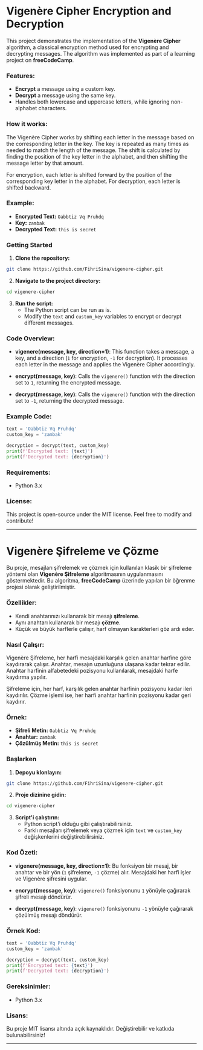 # Vigenère Cipher Encryption and Decryption

This project demonstrates the implementation of the **Vigenère Cipher** algorithm, a classical encryption method used for encrypting and decrypting messages. The algorithm was implemented as part of a learning project on **freeCodeCamp**.

### Features:
- **Encrypt** a message using a custom key.
- **Decrypt** a message using the same key.
- Handles both lowercase and uppercase letters, while ignoring non-alphabet characters.
  
### How it works:
The Vigenère Cipher works by shifting each letter in the message based on the corresponding letter in the key. The key is repeated as many times as needed to match the length of the message. The shift is calculated by finding the position of the key letter in the alphabet, and then shifting the message letter by that amount.

For encryption, each letter is shifted forward by the position of the corresponding key letter in the alphabet. For decryption, each letter is shifted backward.

### Example:

- **Encrypted Text:** `Oabbtiz Vq Pruhdq`
- **Key:** `zambak`
- **Decrypted Text:** `this is secret`

### Getting Started

1. **Clone the repository:**

```bash
git clone https://github.com/FihriSina/vigenere-cipher.git
```

2. **Navigate to the project directory:**

```bash
cd vigenere-cipher
```

3. **Run the script:**
   - The Python script can be run as is.
   - Modify the `text` and `custom_key` variables to encrypt or decrypt different messages.

### Code Overview:

- **vigenere(message, key, direction=1)**: This function takes a message, a key, and a direction (`1` for encryption, `-1` for decryption). It processes each letter in the message and applies the Vigenère Cipher accordingly.
  
- **encrypt(message, key)**: Calls the `vigenere()` function with the direction set to `1`, returning the encrypted message.

- **decrypt(message, key)**: Calls the `vigenere()` function with the direction set to `-1`, returning the decrypted message.

### Example Code:
```python
text = 'Oabbtiz Vq Pruhdq'
custom_key = 'zambak'

decryption = decrypt(text, custom_key)
print(f'Encrypted text: {text}')
print(f'Decrypted text: {decryption}')
```

### Requirements:
- Python 3.x

### License:
This project is open-source under the MIT license. Feel free to modify and contribute!



---

# Vigenère Şifreleme ve Çözme

Bu proje, mesajları şifrelemek ve çözmek için kullanılan klasik bir şifreleme yöntemi olan **Vigenère Şifreleme** algoritmasının uygulanmasını göstermektedir. Bu algoritma, **freeCodeCamp** üzerinde yapılan bir öğrenme projesi olarak geliştirilmiştir.

### Özellikler:
- Kendi anahtarınızı kullanarak bir mesajı **şifreleme**.
- Aynı anahtarı kullanarak bir mesajı **çözme**.
- Küçük ve büyük harflerle çalışır, harf olmayan karakterleri göz ardı eder.

### Nasıl Çalışır:
Vigenère Şifreleme, her harfi mesajdaki karşılık gelen anahtar harfine göre kaydırarak çalışır. Anahtar, mesajın uzunluğuna ulaşana kadar tekrar edilir. Anahtar harfinin alfabetedeki pozisyonu kullanılarak, mesajdaki harfe kaydırma yapılır.

Şifreleme için, her harf, karşılık gelen anahtar harfinin pozisyonu kadar ileri kaydırılır. Çözme işlemi ise, her harfi anahtar harfinin pozisyonu kadar geri kaydırır.

### Örnek:

- **Şifreli Metin:** `Oabbtiz Vq Pruhdq`
- **Anahtar:** `zambak`
- **Çözülmüş Metin:** `this is secret`

### Başlarken

1. **Depoyu klonlayın:**

```bash
git clone https://github.com/FihriSina/vigenere-cipher.git
```

2. **Proje dizinine gidin:**

```bash
cd vigenere-cipher
```

3. **Script'i çalıştırın:**
   - Python script'i olduğu gibi çalıştırabilirsiniz.
   - Farklı mesajları şifrelemek veya çözmek için `text` ve `custom_key` değişkenlerini değiştirebilirsiniz.

### Kod Özeti:

- **vigenere(message, key, direction=1)**: Bu fonksiyon bir mesaj, bir anahtar ve bir yön (`1` şifreleme, `-1` çözme) alır. Mesajdaki her harfi işler ve Vigenère şifresini uygular.
  
- **encrypt(message, key)**: `vigenere()` fonksiyonunu `1` yönüyle çağırarak şifreli mesajı döndürür.

- **decrypt(message, key)**: `vigenere()` fonksiyonunu `-1` yönüyle çağırarak çözülmüş mesajı döndürür.

### Örnek Kod:
```python
text = 'Oabbtiz Vq Pruhdq'
custom_key = 'zambak'

decryption = decrypt(text, custom_key)
print(f'Encrypted text: {text}')
print(f'Decrypted text: {decryption}')
```

### Gereksinimler:
- Python 3.x

### Lisans:
Bu proje MIT lisansı altında açık kaynaklıdır. Değiştirebilir ve katkıda bulunabilirsiniz!

---

